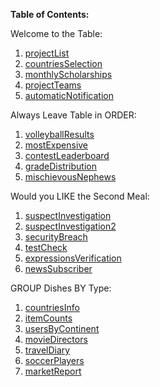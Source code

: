 **Table of Contents:**

Welcome to the Table:

1. [projectList](https://github.com/christiangrier/CodeSignalDB/tree/main/1_projectList)
2. [countriesSelection](https://github.com/christiangrier/CodeSignalDB/tree/main/2_countiesSelection)
3. [monthlyScholarships](https://github.com/christiangrier/CodeSignalDB/tree/main/3_monthlyScholarships)
4. [projectTeams](https://github.com/christiangrier/CodeSignalDB/tree/main/4_projectTeams)
5. [automaticNotification](https://github.com/christiangrier/CodeSignalDB/tree/main/5_automaticNotification)

Always Leave Table in ORDER:

1. [volleyballResults](https://github.com/christiangrier/CodeSignalDB/tree/main/6_volleyballResults)
2. [mostExpensive](https://github.com/christiangrier/CodeSignalDB/tree/main/7_mostExpensive)
3. [contestLeaderboard](https://github.com/christiangrier/CodeSignalDB/tree/main/8_contestLeaderboard)
4. [gradeDistribution](https://github.com/christiangrier/CodeSignalDB/tree/main/9_gradeDistribution)
5. [mischievousNephews](https://github.com/christiangrier/CodeSignalDB/tree/main/10_mischievousNephews)

Would you LIKE the Second Meal:

1. [suspectInvestigation](https://github.com/christiangrier/CodeSignalDB/tree/main/11_suspectsInvestigation)
2. [suspectInvestigation2](https://github.com/christiangrier/CodeSignalDB/tree/main/12_suspectInvestigation2)
3. [securityBreach](https://github.com/christiangrier/CodeSignalDB/tree/main/13_securityBreach)
4. [testCheck](https://github.com/christiangrier/CodeSignalDB/tree/main/14_testCheck)
5. [expressionsVerification](https://github.com/christiangrier/CodeSignalDB/tree/main/15_expressionsVerification)
6. [newsSubscriber](https://github.com/christiangrier/CodeSignalDB/tree/main/16_newsSubscribers)

GROUP Dishes BY Type:

1. [countriesInfo](https://github.com/christiangrier/CodeSignalDB/tree/main/17_countriesInfo)
2. [itemCounts](https://github.com/christiangrier/CodeSignalDB/tree/main/18_itemCounts)
3. [usersByContinent](https://github.com/christiangrier/CodeSignalDB/tree/main/19_usersByContinent)
4. [movieDirectors](https://github.com/christiangrier/CodeSignalDB/tree/main/20_movieDirectors)
5. [travelDiary](https://github.com/christiangrier/CodeSignalDB/tree/main/21_travelDiary)
6. [soccerPlayers](https://github.com/christiangrier/CodeSignalDB/tree/main/22_soccerPlayers)
7. [marketReport](https://github.com/christiangrier/CodeSignalDB/tree/main/23_marketReport)